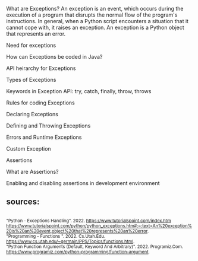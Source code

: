 What are Exceptions?
An exception is an event, which occurs during the execution of a program that disrupts the normal flow of the program's 
instructions. In general, when a Python script encounters a situation that it cannot cope with, it raises an exception. 
An exception is a Python object that represents an error.


Need for exceptions

How can Exceptions be coded in Java?

API heirarchy for Exceptions

Types of Exceptions

Keywords in Exception API: try, catch, finally, throw, throws

Rules for coding Exceptions

Declaring Exceptions

Defining and Throwing Exceptions

Errors and Runtime Exceptions

Custom Exception

Assertions

What are Assertions?

Enabling and disabling assertions in development environment

## sources:
<sup><br/>
"Python - Exceptions Handling". 2022. https://www.tutorialspoint.com/index.htm
https://www.tutorialspoint.com/python/python_exceptions.htm#:~:text=An%20exception%20is%20an%20event,object%20that%20represents%20an%20error.
<br/>
"Programming - Functions ". 2022. Cs.Utah.Edu. 
https://www.cs.utah.edu/~germain/PPS/Topics/functions.html.
<br/>
"Python Function Arguments (Default, Keyword And Arbitrary)". 2022. Programiz.Com. 
https://www.programiz.com/python-programming/function-argument.